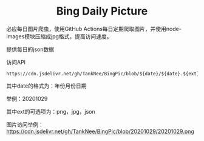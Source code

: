 <h1 align="center">Bing Daily Picture</h1>

必应每日图片爬虫，使用GitHub Actions每日定期爬取图片，并使用node-images模块压缩成jpg格式，提高访问速度。

提供每日的json数据

访问API

```
https://cdn.jsdelivr.net/gh/TankNee/BingPic/blob/${date}/${date}.${ext}
```

其中date的格式为：年份月份日期

举例：20201029

其中ext的可选项为：png，jpg，json

图片访问举例：https://cdn.jsdelivr.net/gh/TankNee/BingPic/blob/20201029/20201029.png
